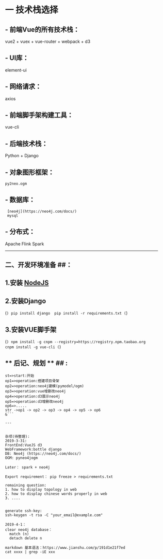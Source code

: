 # 一 技术栈选择
## - **前端Vue的所有技术栈**： 
   vue2 + vuex + vue-router + webpack + d3
## - **UI库**： 
   element-ui
## - **网络请求**：
   axios
## - **前端脚手架构建工具**：
   vue-cli
## - **后端技术栈**：
   Python + Django 
## - **对象图形框架**：
    py2neo.ogm
## - **数据库**：
     [neo4j](https://neo4j.com/docs/)
     mysql
## - **分布式**：



   Apache Flink
   Spark
   
---

## **二、开发环境准备** ##：
## 1.安装 <a href="https://nodejs.org/en/" target="_blank">NodeJS</a> ##
   
## 2.安装Django ##
   (```)
   pip install django 
   pip install -r requirements.txt
   (```)
## 3.安装VUE脚手架 ##
   (```)
   npm install -g cnpm --registry=https://registry.npm.taobao.org 
   cnpm install -g vue-cli
   (```)


## ** 后记、规划 ** ## : 
```flow
st=>start:开始
op1=>operation:搭建项目骨架
op2=>operation:neo4j建模(pymodel/ogm)
op3=>operation:vue增删改neo4j
op4=>operation:d3展示neo4j
op5=>operation:d3增删改neo4j
op6=>.....
str ->op1 -> op2 -> op3 -> op4 -> op5 -> op6
&```

---


杂项(待整理):
2019-3-31:
FrontEnd:VueJS d3
WebFramework:bottle django
DB: Neo4j (https://neo4j.com/docs/)
OGM: pyneo4jogm

Later： spark + neo4j

Export requirement： pip freeze > requirements.txt

remaining question: 
1. how to display topology in web
2. how to display chinese words properly in web
3. ....


generate ssh-key: 
ssh-keygen -t rsa -C "your_email@example.com"

2019-4-1：
clear neo4j database：
  match (n)
  detach delete n
  
markdown 基本语法：https://www.jianshu.com/p/191d1e21f7ed
cat xxxx | grep -iE xxx
